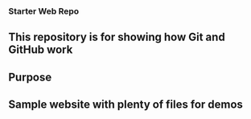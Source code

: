 ### Starter Web Repo

## This repository is for showing how Git and GitHub work

## Purpose

## Sample website with plenty of files for demos